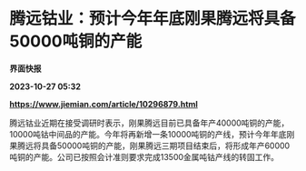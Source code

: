 # 腾远钴业：预计今年年底刚果腾远将具备50000吨铜的产能
**界面快报**

**2023-10-27 05:32**

**https://www.jiemian.com/article/10296879.html**

腾远钴业近期在接受调研时表示，刚果腾远目前已具备年产40000吨铜的产能，10000吨钴中间品的产能。今年将再新增一条10000吨铜的产线，预计今年年底刚果腾远将具备50000吨铜的产能，刚果腾远三期项目结束后，将形成年产60000吨铜的产能。公司已按照会计准则要求完成13500金属吨钴产线的转固工作。